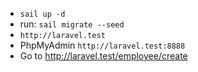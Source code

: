 
- `sail up -d`
- run: `sail migrate --seed`
- `http://laravel.test`
- PhpMyAdmin `http://laravel.test:8888`
- Go to http://laravel.test/employee/create
